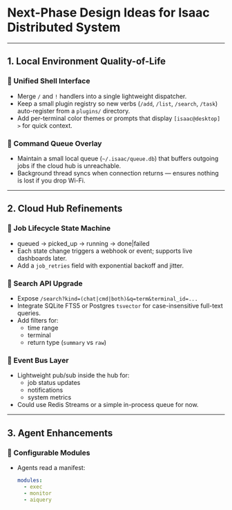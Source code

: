 # Next-Phase Design Ideas for Isaac Distributed System

---

## 1. Local Environment Quality-of-Life
### 🔹 Unified Shell Interface
- Merge `/` and `!` handlers into a single lightweight dispatcher.
- Keep a small plugin registry so new verbs (`/add`, `/list`, `/search`, `/task`) auto-register from a `plugins/` directory.
- Add per-terminal color themes or prompts that display `[isaac@desktop] >` for quick context.

### 🔹 Command Queue Overlay
- Maintain a small local queue (`~/.isaac/queue.db`) that buffers outgoing jobs if the cloud hub is unreachable.
- Background thread syncs when connection returns — ensures nothing is lost if you drop Wi-Fi.

---

## 2. Cloud Hub Refinements
### 🔹 Job Lifecycle State Machine
- queued → picked_up → running → done|failed
- Each state change triggers a webhook or event; supports live dashboards later.
- Add a `job_retries` field with exponential backoff and jitter.

### 🔹 Search API Upgrade
- Expose `/search?kind=(chat|cmd|both)&q=term&terminal_id=...`
- Integrate SQLite FTS5 or Postgres `tsvector` for case-insensitive full-text queries.
- Add filters for:
  - time range
  - terminal
  - return type (`summary` vs `raw`)

### 🔹 Event Bus Layer
- Lightweight pub/sub inside the hub for:
  - job status updates
  - notifications
  - system metrics
- Could use Redis Streams or a simple in-process queue for now.

---

## 3. Agent Enhancements
### 🔹 Configurable Modules
- Agents read a manifest:
  ```yaml
  modules:
    - exec
    - monitor
    - aiquery
